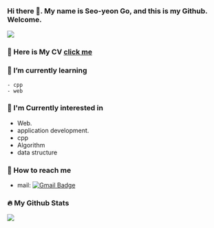 <!--
**SEOYEONGO/SEOYEONGO** is a ✨ _special_ ✨ repository because its `README.md` (this file) appears on your GitHub profile.
[![Hits](https://hits.seeyoufarm.com/api/count/incr/badge.svg?url=https%3A%2F%2Fgithub.com%2FSEOYEONGO&count_bg=%2379C83D&title_bg=%23555555&icon=&icon_color=%23E7E7E7&title=hits&edge_flat=false)](https://hits.seeyoufarm.com)
Here are some ideas to get you started:

- 🔭 I’m currently working on ...
- 🌱 I’m currently learning ...
- 👯 I’m looking to collaborate on ...
- 🤔 I’m looking for help with ...
- 💬 Ask me about ...
- 📫 How to reach me: ...
- 😄 Pronouns: ...
- ⚡ Fun fact: ...
-->

### Hi there 👋. My name is Seo-yeon Go, and this is my Github. Welcome.  

![](https://img.shields.io/badge/github-GIVEME--STAR-red?style=flat-square)


### 📄 Here is My CV [click me](Resume.pdf)
    
    
### 🌱 I’m currently learning
    - cpp
    - web
    
    
### 📌 I'm Currently interested in
- Web.
- application development.
- cpp
- Algorithm
- data structure



### 💌 How to reach me
- mail: [![Gmail Badge](https://img.shields.io/badge/Gmail-d14836?style=flat-square&logo=Gmail&logoColor=white&link=mailto:tjduscn334@gmail.com)](mailto:tjduscn334@gmail.com)


### 🔥 My Github Stats
![](https://github-readme-stats.vercel.app/api?username=seoyeongo&show_icons=true&hide_border=False)



